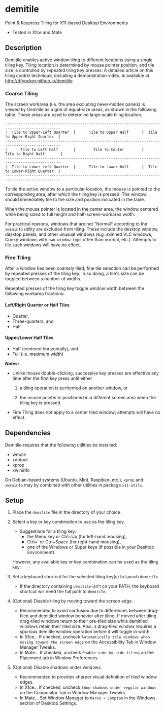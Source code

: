# demitile
Point &amp; Keypress Tiling for X11-based Desktop Environments

* Tested in Xfce and Mate

## Description

Demitile enables active window tiling to different locations using a single
tiling key. Tiling location is determined by mouse pointer position, and
tile size is controlled by repeated tiling key presses. A detailed article
on this tiling control technique, including a demonstration video,
is available at http://dfyockey.github.io/demitile.

### Coarse Tiling

The screen workarea (i.e. the area excluding never-hidden panels) is
viewed by Demitile as a grid of equal-size areas, as shown in the
following table. These areas are used to determine large-scale tiling
location.

    -----------------------------------------------------------------------------------------------
    |  Tile to Upper-Left Quarter  |      Tile to Upper Half      |  Tile to Upper-Right Quarter  |
    -----------------------------------------------------------------------------------------------
    |      Tile to Left Half       |        Tile to Center        |      Tile to Right Half       |
    -----------------------------------------------------------------------------------------------
    |  Tile to Lower-Left Quarter  |      Tile to Lower Half      |  Tile to Lower-Right Quarter  |
    -----------------------------------------------------------------------------------------------

To tile the active window to a particular location,
the mouse is pointed to the corresponding area, after which the tiling key
is pressed.
The window should immediately tile to the size and position
indicated in the table.

When the mouse pointer is located in the center
area, the window centered while being sized to full height and
half-screen-workarea width.

For practical reasons, windows that are not "Normal" according to the
`xwininfo` utility
are excluded from tiling. These include the desktop window, desktop panels,
and other unusual windows (e.g. skinned
VLC windows, Conky windows with `own_window_type` other than normal, etc.).
Attempts to tile such windows will have no effect.

### Fine Tiling

After a window has been coarsely tiled, fine tile selection
can be performed by repeated presses of the tiling key. In so doing, a
tile's size can be toggled between a number of widths.

Repeated presses of the tiling key toggle window width between the
following workarea fractions:

#### Left/Right Quarter or Half Tiles

* Quarter,
* Three-quarters, and
* Half

#### Upper/Lower Half Tiles

* Half (centered horizontally), and
* Full (i.e. maximum width)

**_Notes:_**

* Unlike mouse double-clicking, successive key presses are
effective any time after the first key press until either

	1. a tiling operation is performed on another window, or
	
	2. the mouse pointer is positioned in a different screen area when
	the tiling key is pressed.

* Fine Tiling does not apply to a center tiled window; attempts will
have no effect.

## Dependencies

Demitile requires that the following utilities be installed:

* wmctrl
* xdotool
* xprop
* xwininfo

On Debian-based systems (Ubuntu, Mint, Raspbian, etc.), `xprop` and `xwininfo`
may by combined with other utilities in package `x11-utils`.

## Setup

1. Place the `demitile` file in the directory of your choice.

2. Select a key or key combination to use as the tiling key.

	* Suggestions for a tiling key:
        * the Menu key or Ctrl+Up (for left-hand mousing),
        * Ctrl+` or Ctrl+Space (for right-hand mousing),
        * one of the Windows or Super keys (if possible in your Desktop Environment).

    However, any available key or key combination can be used as the tiling key.

3. Set a keyboard shortcut for the selected tiling key(s) to launch `demitile`.

	* If the directory containing `demitile` isn't on your PATH, the
	keyboard shortcut will need the full path to `demitile`.

4. (Optional) Disable tiling by moving toward the screen edge.

	* Recommended to avoid confusion due to differences
between drag-tiled and demitiled window behavior after tiling.
If moved after tiling, drag-tiled windows return to their pre-tiled size
while demitiled windows retain their tiled size. Also, a drag-tiled window
requires a spurious demitile window operation before it will toggle in width.
	* In Xfce... If checked, uncheck
	`Automatically tile windows when moving toward the screen edge`
	on the Accessibility Tab in Window Manager Tweaks.
	* In Mate... If checked, uncheck `Enable side by side tiling` on the
	Placement tab in Window Preferences.

5. (Optional) Disable shadows under windows.

	* Recommended to provides sharper visual definition of tiled window edges.
	* In Xfce... If checked, uncheck `Show shadows under regular windows`
	on the Compositor Tab in Window Manager Tweaks.
	* In Mate... Set Window Manager to `Marco + Compton` in the Windows section
	of Desktop Settings.
